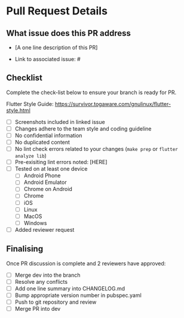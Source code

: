# Pull Request Details

## What issue does this PR address

- [A one line description of this PR]

- Link to associated issue: #

## Checklist

Complete the check-list below to ensure your branch is ready for PR.

Flutter Style Guide: https://survivor.togaware.com/gnulinux/flutter-style.html

- [ ] Screenshots included in linked issue
- [ ] Changes adhere to the team style and coding guideline
- [ ] No confidential information
- [ ] No duplicated content
- [ ] No lint check errors related to your changes (`make prep` or `flutter analyze lib`)
- [ ] Pre-exisiting lint errors noted: [HERE]
- [ ] Tested on at least one device
  - [ ] Android Phone
  - [ ] Android Emulator
  - [ ] Chrome on Android
  - [ ] Chrome
  - [ ] iOS
  - [ ] Linux
  - [ ] MacOS
  - [ ] Windows
- [ ] Added reviewer request

## Finalising

Once PR discussion is complete and 2 reviewers have approved:

- [ ] Merge dev into the branch
- [ ] Resolve any conflicts
- [ ] Add one line summary into CHANGELOG.md
- [ ] Bump appropriate version number in pubspec.yaml
- [ ] Push to git repository and review
- [ ] Merge PR into dev
